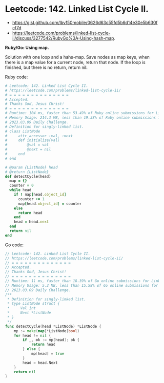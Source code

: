 # Leetcode: 142. Linked List Cycle II.

- https://gist.github.com/lbvf50mobile/0626d63c55fd5b6d14e30e5b630fcf7d
- https://leetcode.com/problems/linked-list-cycle-ii/discuss/3277542/RubyGo%3A-Using-hash-map.

**Ruby/Go: Using map.**

Solution with one loop and a hahs-map. Save nodes as map keys, when there is a map value for a current node, return that node. If the loop is finished, but there is no return, return nil.

Ruby code:
```Ruby
# Leetcode: 142. Linked List Cycle II.
# https://leetcode.com/problems/linked-list-cycle-ii/
# = = = = = = = = = = = = = =
# Accepted.
# Thanks God, Jesus Christ!
# = = = = = = = = = = = = = =
# Runtime: 104 ms, faster than 53.49% of Ruby online submissions for Linked List Cycle II.
# Memory Usage: 214.3 MB, less than 19.38% of Ruby online submissions for Linked List Cycle II.
# 2023.03.09 Daily Challenge.
# Definition for singly-linked list.
# class ListNode
#     attr_accessor :val, :next
#     def initialize(val)
#         @val = val
#         @next = nil
#     end
# end

# @param {ListNode} head
# @return {ListNode}
def detectCycle(head)
  map = {}
  counter = 0
  while head
    if ! map[head.object_id]
      counter += 1
      map[head.object_id] = counter
    else
      return head
    end
    head = head.next
  end
  return nil
end
```

Go code:
```Go
// Leetcode: 142. Linked List Cycle II.
// https://leetcode.com/problems/linked-list-cycle-ii/
// = = = = = = = = = = = = = =
// Accepted.
// Thanks God, Jesus Christ!
// = = = = = = = = = = = = = =
// Runtime: 11 ms, faster than 18.39% of Go online submissions for Linked List Cycle II.
// Memory Usage: 5.2 MB, less than 15.58% of Go online submissions for Linked List Cycle II.
// 2023.03.09 Daily Challenge.
/**
 * Definition for singly-linked list.
 * type ListNode struct {
 *     Val int
 *     Next *ListNode
 * }
 */
func detectCycle(head *ListNode) *ListNode {
	mp := make(map[*ListNode]bool)
	for head != nil {
		if _, ok := mp[head]; ok {
			return head
		} else {
			mp[head] = true
		}
		head = head.Next
	}
	return nil
}
```

